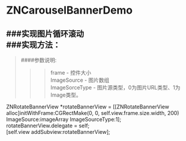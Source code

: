 # ZNCarouselBannerDemo

###实现图片循环滚动</br>
###实现方法：</br>
---------------------------------------------------------------------
>####参数说明: </br>
>>>frame - 控件大小</br>
>>>ImageSource - 图片数组</br>
>>>ImageSorceType - 图片源类型，0为图片URL类型、1为Image类型。</br>

ZNRotateBannerView *rotateBannerView = [[ZNRotateBannerView alloc]initWithFrame:CGRectMake(0, 0, self.view.frame.size.width, 200) ImageSource:imageArray ImageSourceType:1];</br>
rotateBannerView.delegate = self;</br>
[self.view addSubview:rotateBannerView];</br>
